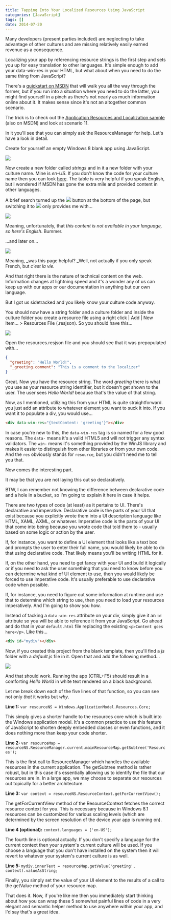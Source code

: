 ```yaml
---
title: Tapping Into Your Localized Resources Using JavaScript
categories: [JavaScript]
tags: []
date: 2014-07-20
---
```


Many developers (present parties included) are neglecting to take advantage of other cultures and are missing relatively easily earned revenue as a consequence.

Localizing your app by referencing resource strings is the first step and sets you up for easy translation to other languages. It&#39;s simple enough to add your data-win-res in your HTML, but what about when you need to do the same thing from JavaScript?

There&#39;s a [quickstart on MSDN](http://msdn.microsoft.com/en-us/library/windows/apps/hh465254.aspx) that will walk you all the way through the former, but if you run into a situation where you need to do the latter, you might find yourself in a pinch as there&#39;s not nearly as much information online about it. It makes sense since it&#39;s not an altogether common scenario.

The trick is to check out the [Application Resources and Localization sample](http://code.msdn.microsoft.com/windowsapps/Application-resources-and-cd0c6eaa) (also on MSDN) and look at scenario 11.

In it you&#39;ll see that you can simply ask the ResourceManager for help. Let&#39;s have a look in detail.

Create for yourself an empty Windows 8 blank app using JavaScript.

![](/files/resjs_01.png)

Now create a new folder called _strings_ and in it a new folder with your culture name. Mine is _en-US_. If you don&#39;t know the code for your culture name then you can look [here](http://msdn.microsoft.com/en-us/library/ee825488(v=CS.20).aspx). The table is very helpful if you speak English, but I wondered if MSDN has gone the extra mile and provided content in other languages.

A brief search turned up the ![](/files/resjs_02.png) button at the bottom of the page, but switching it to ![](/files/resjs_03.png) only provides me with...

![](/files/resjs_04.png)

Meaning, unfortunately, that _this content is not available in your language, so here&#39;s English_. Bummer.

...and later on...

![](/files/resjs_05.png)

Meaning, _was this page helpful? _Well, not actually if you only speak French, but _c&#39;est la vie._

And that right there is the nature of technical content on the web. Information changes at lightning speed and it&#39;s a wonder any of us can keep up with our apps or our documentation in anything but our own language.

But I got us sidetracked and you likely know your culture code anyway.

You should now have a string folder and a culture folder and inside the culture folder you create a resource file using a right click | Add | New Item... > Resources File (.resjson). So you should have this...

![](/files/resjs_06.png)

Open the resources.resjson file and you should see that it was prepopulated with...

``` json
{
  "greeting": "Hello World!",
  "_greeting.comment": "This is a comment to the localizer"
}
```

Great. Now you have the resource string. The word _greeting_ there is what you use as your resource string identifier, but it doesn&#39;t get shown to the user. The user sees _Hello World!_ because that&#39;s the value of that string.

Now, as I mentioned, utilizing this from your HTML is quite straightforward. you just add an attribute to whatever element you want to suck it into. If you want it to populate a div, you would use...

``` html
<div data-win-res="{textContent: 'greeting'}"></div>
```

In case you&#39;re new to this, the `data-win-res` tag is so named for a few good reasons. The `data-` means it&#39;s a valid HTML5 and will not trigger any syntax validators. The `win-` means it&#39;s something provided by the WinJS library and makes it easier to distinguish from other libraries or from your own code. And the `res` obviously stands for `resource`, but you didn&#39;t need me to tell you that.

Now comes the interesting part.

It may be that you are not laying this out so declaratively.

BTW, I can remember not knowing the difference between declarative code and a hole in a bucket, so I&#39;m going to explain it here in case it helps.

There are two types of code (at least) as it pertains to UI. There&#39;s declarative and imperative. Declarative code is the parts of your UI that exist because you explicitly wrote them into a UI description language like HTML, XAML, AXML, or whatever. Imperative code is the parts of your UI that come into being because you wrote code that told them to - usually based on some logic or action by the user.

If, for instance, you want to define a UI element that looks like a text box and prompts the user to enter their full name, you would likely be able to do that using declarative code. That likely means you&#39;ll be writing HTML for it.

If, on the other hand, you need to get fancy with your UI and build it logically or if you need to ask the user something that you need to know before you can determine what kind of UI element to use, then you would likely be forced to use imperative code. It&#39;s usually preferable to use declarative code when possible.

If, for instance, you need to figure out some information at runtime and use that to determine which string to use, then you need to load your resources imperatively. And I&#39;m going to show you how.

Instead of tacking a `data-win-res` attribute on your div, simply give it an `id` attribute so you will be able to reference it from your JavaScript. Go ahead and do that in your `default.html` file replacing the existing `<p>Content goes here</p>`. Like this...

``` html
<div id="mydiv"></div>
```

Now, if you created this project from the blank template, then you&#39;ll find a _js_ folder with a _default.js_ file in it. Open that and add the following method...

![](/files/resjs_07.png)

And that should work. Running the app (CTRL+F5) should result in a comforting _Hello World_ in white text rendered on a black background.

Let me break down each of the five lines of that function, so you can see not only _that_ it works but _why_.

**Line 1:** `var resourceNS = Windows.ApplicationModel.Resources.Core;`

This simply gives a shorter handle to the resources core which is built into the Windows application model. It&#39;s a common practice to use this feature of JavaScript to shorten deeply embedded classes or even functions, and it does nothing more than keep your code shorter.

**Line 2:** `var resourceMap = resourceNS.ResourceManager.current.mainResourceMap.getSubtree('Resources');`

This is the first call to ResourceManager which handles the available resources in the current application. The getSubtree method is rather robust, but in this case it&#39;s essentially allowing us to identify the file that our resources are in. In a large app, we may choose to separate our resources out topically for a better architecture.

**Line 3:** `var context = resourceNS.ResourceContext.getForCurrentView();`

The getForCurrentView method of the ResourceContext fetches the correct resource context for you. This is necessary because in Windows 8.1 resources can be customized for various scaling levels (which are determined by the screen resolution of the device your app is running on).

**Line 4 (optional):** `context.languages = ['en-US'];`

The fourth line is optional actually. If you don&#39;t specify a language for the current context then your system&#39;s current culture will be used. If you choose a language that you don&#39;t have installed on the system then it will revert to whatever your system&#39;s current culture is as well.

**Line 5:** `mydiv.innerText = resourceMap.getValue('greeting', context).valueAsString;`

Finally, you simply set the value of your UI element to the results of a call to the getValue method of your resource map.

That does it. Now, if you&#39;re like me then you immediately start thinking about how you can wrap these 5 somewhat painful lines of code in a very elegant and semantic helper method to use anywhere within your app, and I&#39;d say that&#39;s a great idea.